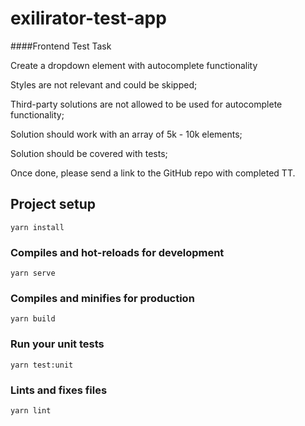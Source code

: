 # exilirator-test-app

####Frontend Test Task

Create a dropdown element with autocomplete functionality

Styles are not relevant and could be skipped;

Third-party solutions are not allowed to be used for autocomplete functionality;

Solution should work with an array of 5k - 10k elements;

Solution should be covered with tests;

Once done, please send a link to the GitHub repo with completed TT.

## Project setup
```
yarn install
```

### Compiles and hot-reloads for development
```
yarn serve
```

### Compiles and minifies for production
```
yarn build
```

### Run your unit tests
```
yarn test:unit
```

### Lints and fixes files
```
yarn lint
```

